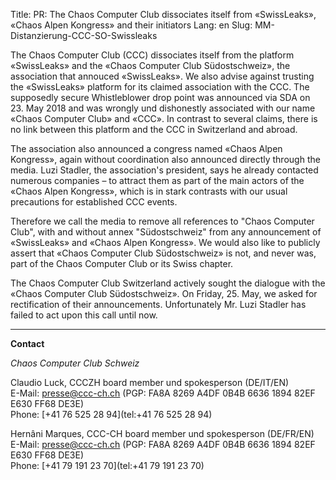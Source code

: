 Title: PR: The Chaos Computer Club dissociates itself from «SwissLeaks», «Chaos Alpen Kongress» and their initiators
Lang: en
Slug: MM-Distanzierung-CCC-SO-Swissleaks

The Chaos Computer Club (CCC) dissociates itself from the platform «SwissLeaks» and the «Chaos Computer Club Südostschweiz», the association that annouced «SwissLeaks». We also advise against trusting the «SwissLeaks» platform for its claimed association with the CCC. The supposedly secure Whistleblower drop point was announced via SDA on 23. May 2018 and was wrongly und dishonestly associated with our name «Chaos Computer Club» and «CCC». In contrast to several claims, there is no link between this platform and the CCC in Switzerland and abroad.

The association also announced a congress named «Chaos Alpen Kongress», again without coordination also announced directly through the media. Luzi Stadler, the association's president, says he already contacted numerous companies – to attract them as part of the main actors of the «Chaos Alpen Kongress», which is in stark contrasts with our usual precautions for established CCC events.

Therefore we call the media to remove all references to "Chaos Computer Club", with and without annex "Südostschweiz" from any announcement of «SwissLeaks» and «Chaos Alpen Kongress». We would also like to publicly assert that «Chaos Computer Club Südostschweiz» is not, and never was, part of the Chaos Computer Club or its Swiss chapter.

The Chaos Computer Club Switzerland actively sought the dialogue with the «Chaos Computer Club Südostschweiz». On Friday, 25. May, we asked for rectification of their announcements. Unfortunately Mr. Luzi Stadler has failed to act upon this call until now.

<hr>

**Contact**

*Chaos Computer Club Schweiz*

Claudio Luck, CCCZH board member und spokesperson (DE/IT/EN)<br>
E-Mail: [presse@ccc-ch.ch](mailto:presse@ccc-ch.ch) (PGP: FA8A 8269 A4DF 0B4B 6636 1894 82EF E630 FF68 DE3E)<br>
Phone: [+41 76 525 28 94](tel:+41 76 525 28 94)

Hernâni Marques, CCC-CH board member und spokesperson (DE/FR/EN)<br>
E-Mail: [presse@ccc-ch.ch](mailto:presse@ccc-ch.ch) (PGP: FA8A 8269 A4DF 0B4B 6636 1894 82EF E630 FF68 DE3E)<br>
Phone: [+41 79 191 23 70](tel:+41 79 191 23 70)
